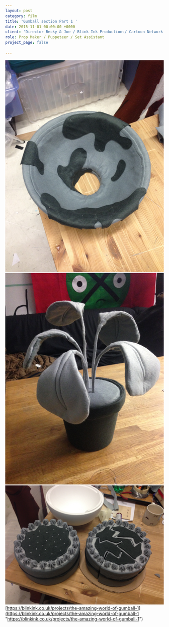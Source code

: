 ```yaml
---
layout: post
category: film
title: 'Gumball section Part 1 '
date: 2015-11-01 00:00:00 +0000
client: 'Director Becky & Joe / Blink Ink Productions/ Cartoon Network '
role: Prop Maker / Puppeteer / Set Assistant
project_page: false

---
```

![](/uploads/IMG_8441.jpg)![](/uploads/IMG_8450.jpg)![](/uploads/IMG_8435.jpg)[https://blinkink.co.uk/projects/the-amazing-world-of-gumball-1](https://blinkink.co.uk/projects/the-amazing-world-of-gumball-1 "https://blinkink.co.uk/projects/the-amazing-world-of-gumball-1")
